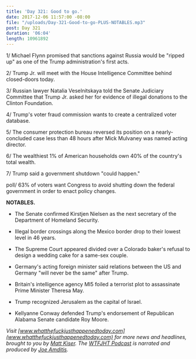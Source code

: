 ```yaml
---
title: 'Day 321: Good to go.'
date: 2017-12-06 11:57:00 -08:00
file: "/uploads/Day-321-Good-to-go-PLUS-NOTABLES.mp3"
post: Day 321
duration: '06:04'
length: 10961892
---
```


1/ Michael Flynn promised that sanctions against Russia would be "ripped up" as one of the Trump administration's first acts.

2/ Trump Jr. will meet with the House Intelligence Committee behind closed-doors today.

3/ Russian lawyer Natalia Veselnitskaya told the Senate Judiciary Committee that Trump Jr. asked her for evidence of illegal donations to the Clinton Foundation.

4/ Trump's voter fraud commission wants to create a centralized voter database.

5/ The consumer protection bureau reversed its position on a nearly-concluded case less than 48 hours after Mick Mulvaney was named acting director.

6/ The wealthiest 1% of American households own 40% of the country's total wealth.

7/ Trump said a government shutdown "could happen."

poll/ 63% of voters want Congress to avoid shutting down the federal government in order to enact policy changes.

**NOTABLES.**

* The Senate confirmed Kirstjen Nielsen as the next secretary of the Department of Homeland Security.

* Illegal border crossings along the Mexico border drop to their lowest level in 46 years.

* The Supreme Court appeared divided over a Colorado baker's refusal to design a wedding cake for a same-sex couple.

* Germany's acting foreign minister said relations between the US and Germany "will never be the same" after Trump.

* Britain's intelligence agency MI5 foiled a terrorist plot to assassinate Prime Minister Theresa May.

* Trump recognized Jerusalem as the capital of Israel.

* Kellyanne Conway defended Trump's endorsement of Republican Alabama Senate candidate Roy Moore.

*Visit [www.whatthefuckjusthappenedtoday.com](www.whatthefuckjusthappenedtoday.com) for more news and headlines, brought to you by [Matt Kiser](https://twitter.com/Matt_Kiser). The [WTFJHT Podcast](https://whatthefuckjusthappenedtoday.com/podcasts/) is narrated and produced by [Joe Amditis](https://twitter.com/jsamditis).*